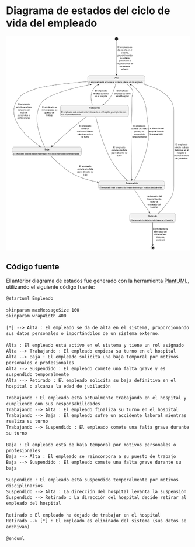 # Diagrama de estados del ciclo de vida del empleado

![Diagrama de estados del ciclo de vida del empleado](./Empleado.png)

## Código fuente
El anterior diagrama de estados fue generado con la herramienta [PlantUML](https://plantuml.com/), utilizando el siguiente código fuente:

```
@startuml Empleado

skinparam maxMessageSize 100
skinparam wrapWidth 400

[*] --> Alta : El empleado se da de alta en el sistema, proporcionando sus datos personales o importándolos de un sistema externo.

Alta : El empleado está activo en el sistema y tiene un rol asignado
Alta --> Trabajando : El empleado empieza su turno en el hospital
Alta --> Baja : El empleado solicita una baja temporal por motivos personales o profesionales
Alta --> Suspendido : El empleado comete una falta grave y es suspendido temporalmente
Alta --> Retirado : El empleado solicita su baja definitiva en el hospital o alcanza la edad de jubilación

Trabajando : El empleado está actualmente trabajando en el hospital y cumpliendo con sus responsabilidades
Trabajando --> Alta : El empleado finaliza su turno en el hospital
Trabajando --> Baja : El empleado sufre un accidente laboral mientras realiza su turno
Trabajando --> Suspendido : El empleado comete una falta grave durante su turno

Baja : El empleado está de baja temporal por motivos personales o profesionales
Baja --> Alta : El empleado se reincorpora a su puesto de trabajo
Baja --> Suspendido : El empleado comete una falta grave durante su baja

Suspendido : El empleado está suspendido temporalmente por motivos disciplinarios
Suspendido --> Alta : La dirección del hospital levanta la suspensión
Suspendido --> Retirado : La dirección del hospital decide retirar al empleado del hospital

Retirado : El empleado ha dejado de trabajar en el hospital
Retirado --> [*] : El empleado es eliminado del sistema (sus datos se archivan)

@enduml
```